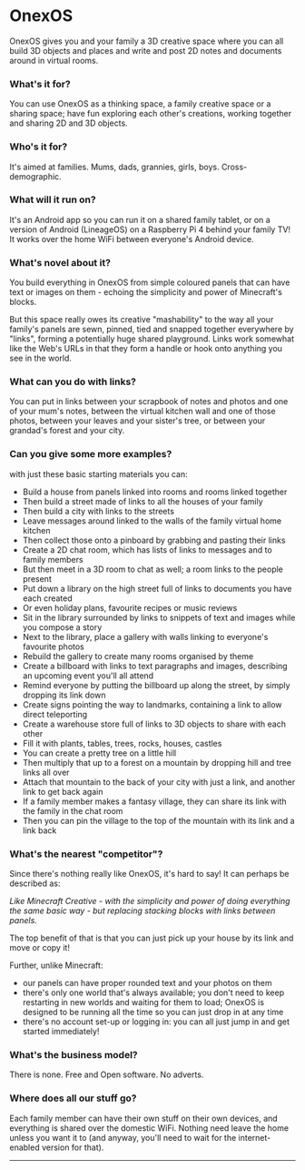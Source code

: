 
# OnexOS

OnexOS gives you and your family a 3D creative space where you can all build 3D objects
and places and write and post 2D notes and documents around in virtual rooms.

### What's it for?

You can use OnexOS as a thinking space, a family creative space or a sharing space; have
fun exploring each other's creations, working together and sharing 2D and 3D objects.

### Who's it for?

It's aimed at families. Mums, dads, grannies, girls, boys. Cross-demographic.

### What will it run on?

It's an Android app so you can run it on a shared family tablet, or on a version of
Android (LineageOS) on a Raspberry Pi 4 behind your family TV! It works over the home
WiFi between everyone's Android device.

### What's novel about it?

You build everything in OnexOS from simple coloured panels that can have text or images
on them - echoing the simplicity and power of Minecraft's blocks.

But this space really owes its creative "mashability" to the way all your family's
panels are sewn, pinned, tied and snapped together everywhere by "links", forming a
potentially huge shared playground. Links work somewhat like the Web's URLs in that they
form a handle or hook onto anything you see in the world.

### What can you do with links?

You can put in links between your scrapbook of notes and photos and one of your mum's
notes, between the virtual kitchen wall and one of those photos, between your leaves and
your sister's tree, or between your grandad's forest and your city.

### Can you give some more examples?

with just these basic starting materials you can:

 - Build a house from panels linked into rooms and rooms linked together
 - Then build a street made of links to all the houses of your family
 - Then build a city with links to the streets
 - Leave messages around linked to the walls of the family virtual home kitchen
 - Then collect those onto a pinboard by grabbing and pasting their links
 - Create a 2D chat room, which has lists of links to messages and to family members
 - But then meet in a 3D room to chat as well; a room links to the people present
 - Put down a library on the high street full of links to documents you have each created
 - Or even holiday plans, favourite recipes or music reviews
 - Sit in the library surrounded by links to snippets of text and images while you
   compose a story
 - Next to the library, place a gallery with walls linking to everyone's favourite photos
 - Rebuild the gallery to create many rooms organised by theme
 - Create a billboard with links to text paragraphs and images, describing an upcoming
   event you'll all attend
 - Remind everyone by putting the billboard up along the street, by simply dropping its
   link down
 - Create signs pointing the way to landmarks, containing a link to allow direct teleporting
 - Create a warehouse store full of links to 3D objects to share with each other
 - Fill it with plants, tables, trees, rocks, houses, castles
 - You can create a pretty tree on a little hill
 - Then multiply that up to a forest on a mountain by dropping hill and tree links all over
 - Attach that mountain to the back of your city with just a link, and another link to
   get back again
 - If a family member makes a fantasy village, they can share its link with the family
   in the chat room
 - Then you can pin the village to the top of the mountain with its link and a link back

### What's the nearest "competitor"?

Since there's nothing really like OnexOS, it's hard to say! It can perhaps be described
as:

_Like Minecraft Creative - with the simplicity and power of doing everything the same
basic way - but replacing stacking blocks with links between panels._

The top benefit of that is that you can just pick up your house by its link and move or
copy it!

Further, unlike Minecraft:

 - our panels can have proper rounded text and your photos on them
 - there's only one world that's always available; you don't need to keep restarting in
   new worlds and waiting for them to load; OnexOS is designed to be running all the
   time so you can just drop in at any time
 - there's no account set-up or logging in: you can all just jump in and get started
   immediately!

### What's the business model?

There is none. Free and Open software. No adverts.

### Where does all our stuff go?

Each family member can have their own stuff on their own devices, and everything is
shared over the domestic WiFi. Nothing need leave the home unless you want it to
(and anyway, you'll need to wait for the internet-enabled version for that).

____________________________________




